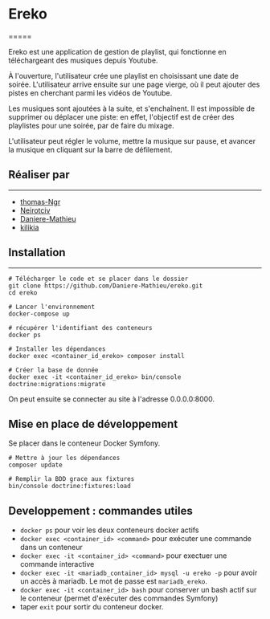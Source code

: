 # Ereko
=====

Ereko est une application de gestion de playlist, qui fonctionne en téléchargeant des musiques depuis Youtube.

À l'ouverture, l'utilisateur crée une playlist en choisissant une date de soirée. L'utilisateur arrive ensuite sur une page vierge, où il peut ajouter des pistes en cherchant parmi les vidéos de Youtube.

Les musiques sont ajoutées à la suite, et s'enchaînent. Il est impossible de supprimer ou déplacer une piste: en effet, l'objectif est de créer des playlistes pour une soirée, par de faire du mixage.

L'utilisateur peut régler le volume, mettre la musique sur pause, et avancer la musique en cliquant sur la barre de défilement.

##  Réaliser par 
------------
- [thomas-Ngr](https://github.com/thomas-Ngr)
- [Neirotciv](https://github.com/Neirotciv)
- [Daniere-Mathieu](https://github.com/Daniere-Mathieu)
- [kilikia](https://github.com/kilikia)
## Installation
------------


```
# Télécharger le code et se placer dans le dossier
git clone https://github.com/Daniere-Mathieu/ereko.git
cd ereko

# Lancer l'environnement
docker-compose up

# récupérer l'identifiant des conteneurs
docker ps

# Installer les dépendances
docker exec <container_id_ereko> composer install

# Créer la base de donnée
docker exec -it <container_id_ereko> bin/console doctrine:migrations:migrate
```

On peut ensuite se connecter au site à l'adresse 0.0.0.0:8000.

Mise en place de développement
------------------------------

Se placer dans le conteneur Docker Symfony.

```
# Mettre à jour les dépendances
composer update

# Remplir la BDD grace aux fixtures
bin/console doctrine:fixtures:load
```

Developpement : commandes utiles
--------------------------------

- `docker ps` pour voir les deux conteneurs docker actifs
- `docker exec <container_id> <command>` pour exécuter une commande dans un conteneur
- `docker exec -it <container_id> <command>` pour exectuer une commande interactive
- `docker exec -it <mariadb_container_id> mysql -u ereko -p` pour avoir un accès à mariadb. Le mot de passe est `mariadb_ereko`.
- `docker exec -it <container_id> bash` pour conserver un bash actif sur le conteneur (permet d'exécuter des commandes Symfony)
- taper `exit` pour sortir du conteneur docker.
